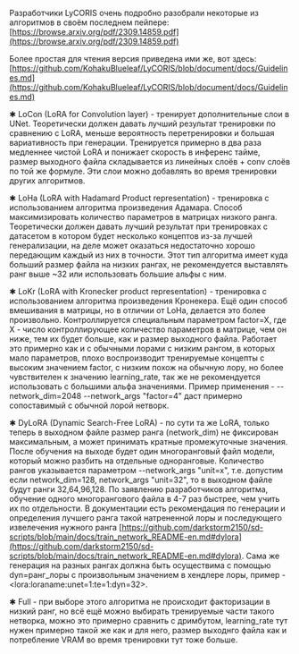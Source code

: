 Разработчики LyCORIS очень подробно разобрали некоторые из алгоритмов в своём последнем пейпере: [https://browse.arxiv.org/pdf/2309.14859.pdf](https://browse.arxiv.org/pdf/2309.14859.pdf)

Более простая для чтения версия приведена ими же, вот здесь: [https://github.com/KohakuBlueleaf/LyCORIS/blob/document/docs/Guidelines.md](https://github.com/KohakuBlueleaf/LyCORIS/blob/document/docs/Guidelines.md)

✱ LoCon (LoRA for Convolution layer) - тренирует дополнительные слои в UNet. Теоретически должен давать лучший результат тренировки по сравнению с LoRA, меньше вероятность перетренировки и большая вариативность при генерации. Тренируется примерно в два раза медленнее чистой LoRA и понижает скорость в инференс тайме, размер выходного файла складывается из линейных слоёв + conv слоёв по той же формуле. Эти слои можно добавлять во время тренировки других алгоритмов.

✱ LoHa (LoRA with Hadamard Product representation) - тренировка с использованием алгоритма произведения Адамара. Способ максимизировать количество параметров в матрицах низкого ранга. Теоретически должен давать лучший результат при тренировках с датасетом в котором будет несколько концептов из-за лучшей генерализации, на деле может оказаться недостаточно хорошо передающим каждый из них в точности. Этот тип алгоритма имеет куда больший размер файла на низких рангах, не рекомендуется выставлять ранг выше ~32 или использовать большие альфы с ним.

✱ LoKr (LoRA with Kronecker product representation) - тренировка с использованием алгоритма произведения Кронекера. Ещё один способ вмешивания в матрицы, но в отличии от LoHa, делается это более произвольно. Контроллируется специальным параметром factor=X, где X - число контроллирующее количество параметров в матрице, чем он ниже, тем их будет больше, как и размер выходного файла. Работает это примерно как и с обычными лорами с низким рангом, в которых мало параметров, плохо воспроизводит тренируемые концепты с высоким значением factor, с низким похож на обычную лору, но более чувствителен к значению learning_rate, так же не рекомендуется использовать с большими альфа значениями. Пример применения - --network_dim=2048 --network_args "factor=4" даст примерно сопоставимый с обычной лорой нетворк.

✱ DyLoRA (Dynamic Search-Free LoRA) - по сути та же LoRA, только теперь в выходном файле размер ранга (network_dim) не фиксирован максимальным, а может принимать кратные промежуточные значения. После обучения на выходе будет один многоранговый файл модели, который можно разбить на отдельные одноранговые. Количество рангов указывается параметром --network_args "unit=x", т.е. допустим если network_dim=128, network_args "unit=32", то в выходном файле будут ранги 32,64,96,128. По заявлению разработчиков алгоритма, обучение одного многорангового файла в 4-7 раз быстрее, чем учить их по отдельности. В документации есть рекомендация по генерации и определения лучшего ранга такой натрененной лоры и последующего извелечения нужного ранга [https://github.com/darkstorm2150/sd-scripts/blob/main/docs/train_network_README-en.md#dylora](https://github.com/darkstorm2150/sd-scripts/blob/main/docs/train_network_README-en.md#dylora). Сама же генерация на разных рангах должна быть осуществима с помощью dyn=ранг_лоры с произвольным значением в хендлере лоры, пример - \<lora:loraname:unet=1:te=1:dyn=32\>.

✱ Full - при выборе этого алгоритма не происходит факторизации в низкий ранг, но всё ещё можно выбирать тренируемые части такого нетворка, можно это примерно сравнить с дримбутом, learning_rate тут нужен примерно такой же как и для него, размер выходнго файла как и потребление VRAM во время тренировки тут тоже больше.
